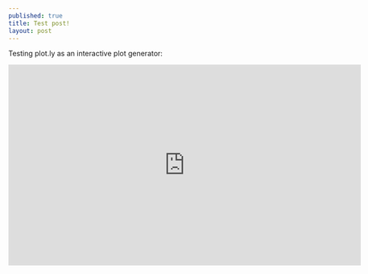 ```yaml
---
published: true
title: Test post!
layout: post
---
```

Testing plot.ly as an interactive plot generator:

<iframe width="700" height="400" frameborder="0" scrolling="no" src="https://plot.ly/~Mcknick/1.embed"></iframe>